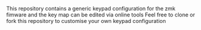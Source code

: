 This repository contains a generic keypad configuration
for the zmk fimware and the key map can be edited via online tools
Feel free to clone or fork this repository to customise your own keypad configuration 